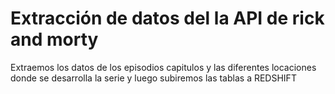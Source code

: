 # Extracción de datos del la API de rick and morty

Extraemos los datos de los episodios capitulos y las diferentes locaciones donde se desarrolla la serie y luego subiremos las tablas 
a REDSHIFT
